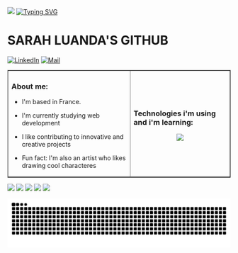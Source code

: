 <img src="https://raw.githubusercontent.com/luandaSarah/test_image/refs/heads/main/me.png" width="90px"> [![Typing SVG](https://readme-typing-svg.demolab.com?font=Pixelify+Sans&size=27&pause=1000&color=6D493B&background=E724FF00&vCenter=true&width=435&height=30&lines=Welcome+to+my+GitHub+profile;Feel+free+to+reach+me+out)](https://git.io/typing-svg)

  # SARAH LUANDA'S GITHUB
[![LinkedIn](https://ziadoua.github.io/m3-Markdown-Badges/badges/LinkedIn/linkedin3.svg)](https://www.linkedin.com/in/sarah-luanda-844722180)
[![Mail](https://ziadoua.github.io/m3-Markdown-Badges/badges/Mail/mail3.svg)](mailto:luandasarahpro@proton.me)

<table border="hide">
<tr>
  <td>
    
  ### About me: 
   - I'm based in France.
    
   - I'm currently studying web development
     
   - I like contributing to innovative and creative projects
     
   - Fun fact: I'm also an artist who likes drawing cool characteres
    
<td >

### Technologies i'm using and i'm learning:

<p align="center">
  <a href="https://skillicons.dev">
    <img src="https://skillicons.dev/icons?i=html,css,tailwind,js,react,nextjs,vuejs,php,symfony,mysql,mongodb,git,github,linux,docker,vscode,figma&theme=light&perline=8" />
  </a>
</p>



  </td>

</tr>
</table>



![](http://github-profile-summary-cards.vercel.app/api/cards/profile-details?username=luandaSarah&theme=solarized)
![](http://github-profile-summary-cards.vercel.app/api/cards/repos-per-language?username=luandaSarah&theme=solarized)
![](http://github-profile-summary-cards.vercel.app/api/cards/most-commit-language?username=luandaSarah&theme=solarized)
![](http://github-profile-summary-cards.vercel.app/api/cards/stats?username=luandaSarah&theme=solarized)
![](http://github-profile-summary-cards.vercel.app/api/cards/productive-time?username=luandaSarah&theme=solarized&utcOffset=1)

<picture>
<!--   <source media="(prefers-color-scheme: dark)" srcset="https://raw.githubusercontent.com/luandaSarah/luandaSarah/output/github-contribution-grid-snake-dark.svg" />
  <source media="(prefers-color-scheme: light)"srcset="https://raw.githubusercontent.com/luandaSarah/luandaSarah/output/github-contribution-grid-snake-light.svg" /> -->
  <img alt="github-snake" src="https://raw.githubusercontent.com/luandaSarah/luandaSarah/output/github-contribution-grid-snake.svg" />
</picture>

